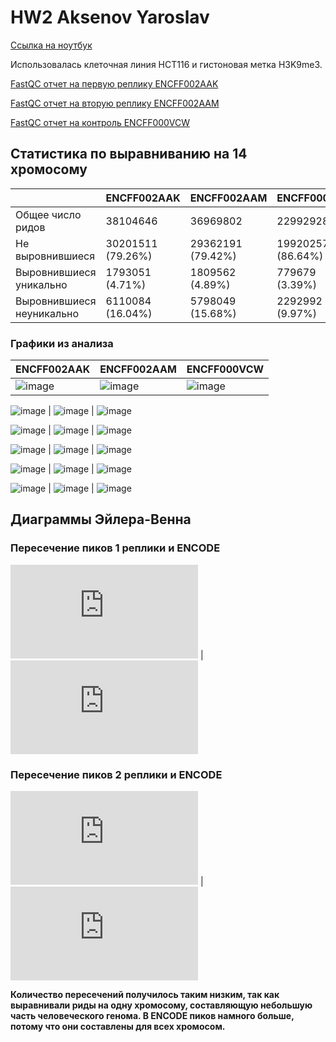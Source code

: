 # HW2 Aksenov Yaroslav

[Ссылка на ноутбук](https://colab.research.google.com/drive/1ZmI5s741ohVx_3H157ZiU7nh8xiAt4ZY?usp=sharing)

Использовалась клеточная линия HCT116 и гистоновая метка H3K9me3.

[FastQC отчет на первую реплику ENCFF002AAK](https://github.com/yaraksen/hse23_hw2_chip/blob/main/data/reports/ENCFF002AAK_fastqc.html)

[FastQC отчет на вторую реплику ENCFF002AAM](https://github.com/yaraksen/hse23_hw2_chip/blob/main/data/reports/ENCFF002AAM_fastqc.html)

[FastQC отчет на контроль ENCFF000VCW](https://github.com/yaraksen/hse23_hw2_chip/blob/main/data/reports/ENCFF000VCW_fastqc.html)


## Статистика по выравниванию на 14 хромосому

|                           | ENCFF002AAK       | ENCFF002AAM       | ENCFF000VCW       |
|---------------------------|-------------------|-------------------|-------------------|
| Общее число ридов         | 38104646          | 36969802          | 22992928          |
| Не выровнившиеся          | 30201511 (79.26%) | 29362191 (79.42%) | 19920257 (86.64%) |
| Выровнившиеся уникально   | 1793051 (4.71%)   | 1809562 (4.89%)   | 779679 (3.39%)    |
| Выровнившиеся неуникально | 6110084 (16.04%)  | 5798049 (15.68%)  | 2292992 (9.97%)   |

### Графики из анализа

ENCFF002AAK | ENCFF002AAM | ENCFF000VCW
--- | --- | ---
![image](https://github.com/yaraksen/hse23_hw2_chip/blob/main/data/images/basic_ENCFF002AAK.png) | ![image](https://github.com/yaraksen/hse23_hw2_chip/blob/main/data/images/basic_ENCFF002AAM.png) | ![image](https://github.com/yaraksen/hse23_hw2_chip/blob/main/data/images/basic_ENCFF000VCW.png)

![image](https://github.com/yaraksen/hse23_hw2_chip/blob/main/data/images/perseq_quality_ENCFF002AAK.png) | ![image](https://github.com/yaraksen/hse23_hw2_chip/blob/main/data/images/perseq_quality_ENCFF002AAM.png) | ![image](https://github.com/yaraksen/hse23_hw2_chip/blob/main/data/images/perseq_quality_ENCFF000VCW.png)

![image](https://github.com/yaraksen/hse23_hw2_chip/blob/main/data/images/perbase_quality_ENCFF002AAK.png) | ![image](https://github.com/yaraksen/hse23_hw2_chip/blob/main/data/images/perbase_quality_ENCFF002AAM.png) | ![image](https://github.com/yaraksen/hse23_hw2_chip/blob/main/data/images/perbase_quality_ENCFF000VCW.png)

![image](https://github.com/yaraksen/hse23_hw2_chip/blob/main/data/images/perbase_content_ENCFF002AAK.png) | ![image](https://github.com/yaraksen/hse23_hw2_chip/blob/main/data/images/perbase_content_ENCFF002AAM.png) | ![image](https://github.com/yaraksen/hse23_hw2_chip/blob/main/data/images/perbase_content_ENCFF000VCW.png)

![image](https://github.com/yaraksen/hse23_hw2_chip/blob/main/data/images/per_seq_gc_content_ENCFF002AAK.png) | ![image](https://github.com/yaraksen/hse23_hw2_chip/blob/main/data/images/per_seq_gc_content_ENCFF002AAM.png) | ![image](https://github.com/yaraksen/hse23_hw2_chip/blob/main/data/images/per_seq_gc_content_ENCFF000VCW.png)

![image](https://github.com/yaraksen/hse23_hw2_chip/blob/main/data/images/per_base_n_content_ENCFF002AAK.png) | ![image](https://github.com/yaraksen/hse23_hw2_chip/blob/main/data/images/per_base_n_content_ENCFF002AAM.png) | ![image](https://github.com/yaraksen/hse23_hw2_chip/blob/main/data/images/per_base_n_content_ENCFF000VCW.png)

## Диаграммы Эйлера-Венна

### Пересечение пиков 1 реплики и ENCODE
![Intervene_venn1](https://github.com/yaraksen/hse23_hw2_chip/blob/main/data/images/Intervene_venn.pdf) | ![Intervene_venn2](https://github.com/yaraksen/hse23_hw2_chip/blob/main/data/images/Intervene_venn1.pdf)

### Пересечение пиков 2 реплики и ENCODE
![Intervene_venn3](https://github.com/yaraksen/hse23_hw2_chip/blob/main/data/images/Intervene_venn2.pdf) | ![Intervene_venn4](https://github.com/yaraksen/hse23_hw2_chip/blob/main/data/images/Intervene_venn3.pdf)

**Количество пересечений получилось таким низким, так как выравнивали риды на одну хромосому, составляющую небольшую часть человеческого генома. В ENCODE пиков намного больше, потому что они составлены для всех хромосом.**